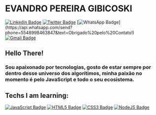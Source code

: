 
# EVANDRO PEREIRA GIBICOSKI

[![Linkedin Badge](https://img.shields.io/badge/-LinkedIn-blue?style=flat-square&logo=Linkedin&logoColor=white&link=https://www.linkedin.com/in/gibifyofficial/)](https://www.linkedin.com/in/gibifyofficial/)
[![Twitter Badge](https://img.shields.io/badge/-Twitter-1ca0f1?style=flat-square&logo=Twitter&logoColor=white&link=https://www.twitter.com/gibify_official)](https://twitter.com/gibify_official)
[![WhatsApp Badge](https://img.shields.io/badge/-WhatsApp-4CA143?style=flat-square&logo=WhatsApp&logoColor=white&link=https://api.whatsapp.com/send?phone=5548998463847&text=Obrigado%20pelo%20Contato!)](https://api.whatsapp.com/send?phone=5548998463847&text=Obrigado%20pelo%20Contato!)
[![Gmail Badge](https://img.shields.io/badge/-Gmail-red?style=flat-square&logo=Gmail&logoColor=white&link=mailto:evandrogibicoski@gmail.com)](mailto:evandrogibicoski@gmail.com)

## Hello There! 

### Sou apaixonado por tecnologias, gosto de estar sempre por dentro desse universo dos algorítimos, minha paixão no momento é pelo JavaScript e todo o seu ecosistema.

## Techs I am learning:

[![JavaScript Badge](https://img.shields.io/badge/-JavaScript-yellow?style=flat-square&logo=JavaScript&logoColor=white&link=https://www.w3schools.com/js/default.asp)](https://www.w3schools.com/js/default.asp)
[![HTML5 Badge](https://img.shields.io/badge/-HTML5-FF6600?style=flat-square&logo=HTML5&logoColor=white&link=https://www.w3schools.com/html/)](https://www.w3schools.com/html/)
[![CSS3 Badge](https://img.shields.io/badge/-CSS3-0000FF?style=flat-square&logo=CSS3&logoColor=white&link=https://www.w3schools.com/css/default.asp)](https://www.w3schools.com/css/default.asp)
[![NodeJS Badge](https://img.shields.io/badge/-NodeJS-026e00?style=flat-square&logo=NodeJS&logoColor=white&link=https://nodejs.org/en/)](https://nodejs.org/en/)


